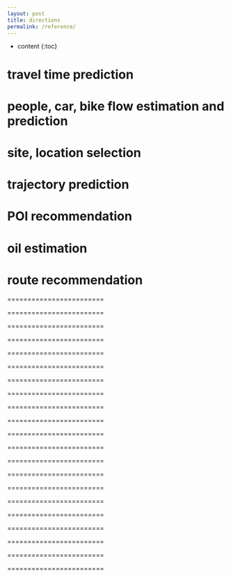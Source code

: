 ```yaml
---
layout: post
title: directions
permalink: /reference/
---
```


* content
{:toc}

travel time prediction 
========================

people, car, bike flow estimation and prediction
========================

site, location selection
========================

trajectory prediction
========================

POI recommendation
========================

oil estimation
========================

route recommendation
========================

========================

========================

========================

========================

========================

========================

========================

========================

========================

========================

========================

========================

========================

========================

========================

========================

========================

========================

========================

========================

========================